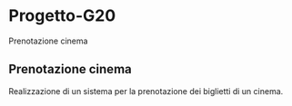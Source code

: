 # Progetto-G20
Prenotazione cinema
## Prenotazione cinema

Realizzazione di un sistema per la prenotazione dei biglietti di un cinema.
